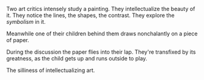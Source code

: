 Two art critics intensely study a painting. They intellectualize the beauty of it. They notice the lines, the shapes, the contrast. They explore the *symbolism* in it.

Meanwhile one of their children behind them draws nonchalantly on a piece of paper.

During the discussion the paper flies into their lap. They're transfixed by its greatness, as the child gets up and runs outside to play.

The silliness of intellectualizing art.